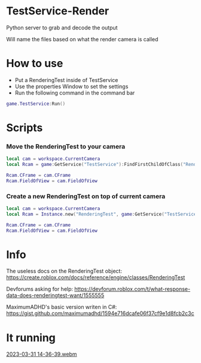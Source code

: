 # TestService-Render
Python server to grab and decode the output

Will name the files based on what the render camera is called 

# How to use
* Put a RenderingTest inside of TestService
* Use the properties Window to set the settings
* Run the following command in the command bar
```lua
game.TestService:Run()
```

# Scripts
### Move the RenderingTest to your camera
```lua
local cam = workspace.CurrentCamera
local Rcam = game:GetService("TestService"):FindFirstChildOfClass("RenderingTest")

Rcam.CFrame = cam.CFrame
Rcam.FieldOfView = cam.FieldOfView
```

### Create a new RenderingTest on top of current camera
```lua
local cam = workspace.CurrentCamera
local Rcam = Instance.new("RenderingTest", game:GetService("TestService"))

Rcam.CFrame = cam.CFrame
Rcam.FieldOfView = cam.FieldOfView
```

# Info
The useless docs on the RenderingTest object: https://create.roblox.com/docs/reference/engine/classes/RenderingTest

Devforums asking for help: https://devforum.roblox.com/t/what-response-data-does-renderingtest-want/1555555

MaximumADHD's basic version writen in C#: https://gist.github.com/maximumadhd/1594e716dcafe06f37cf9e1d8fcb2c3c

# It running
[2023-03-31 14-36-39.webm](https://user-images.githubusercontent.com/67937010/229203772-48c09ccc-c7a2-46cb-9c92-249fe0218a05.webm)
